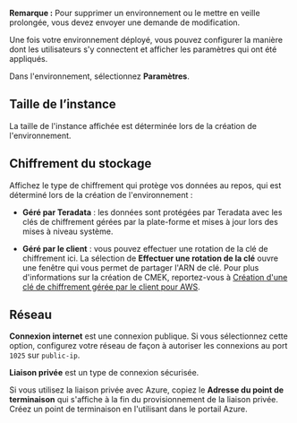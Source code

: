**Remarque :** Pour supprimer un environnement ou le mettre en veille prolongée, vous devez envoyer une demande de modification.

Une fois votre environnement déployé, vous pouvez configurer la manière dont les utilisateurs s'y connectent et afficher les paramètres qui ont été appliqués.

Dans l'environnement, sélectionnez **Paramètres**.

Taille de l’instance
--------------------

La taille de l'instance affichée est déterminée lors de la création de l'environnement.

Chiffrement du stockage
-----------------------

Affichez le type de chiffrement qui protège vos données au repos, qui est déterminé lors de la création de l'environnement :

-   **Géré par Teradata** : les données sont protégées par Teradata avec les clés de chiffrement gérées par la plate-forme et mises à jour lors des mises à niveau système.

-   **Géré par le client** : vous pouvez effectuer une rotation de la clé de chiffrement ici. La sélection de **Effectuer une rotation de la clé** ouvre une fenêtre qui vous permet de partager l'ARN de clé. Pour plus d'informations sur la création de CMEK, reportez-vous à [Création d'une clé de chiffrement gérée par le client pour AWS](https://docs.teradata.com/access/sources/dita/topic?dita:topicPath=qly1704828971494.dita).

Réseau
------

**Connexion internet** est une connexion publique. Si vous sélectionnez cette option, configurez votre réseau de façon à autoriser les connexions au port `1025` sur `public-ip`.

**Liaison privée** est un type de connexion sécurisée.

Si vous utilisez la liaison privée avec Azure, copiez le **Adresse du point de terminaison** qui s'affiche à la fin du provisionnement de la liaison privée. Créez un point de terminaison en l'utilisant dans le portail Azure.
